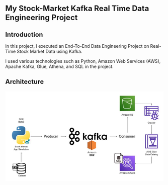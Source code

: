 <h1 style="font-size: 24px;"> My Stock-Market Kafka Real Time Data Engineering Project </h1>
<h2 style="font-size: 20px;">Introduction</h2>
<p>In this project, I executed an End-To-End Data Engineering Project on Real-Time Stock Market Data using Kafka.</p>

<p> I used various technologies such as Python, Amazon Web Services (AWS), Apache Kafka, Glue, Athena, and SQL in the project.</p>

<h3 style="font-size: 20px;">Architecture</h3>

<img src="Project-Architecture.jpg"/>
